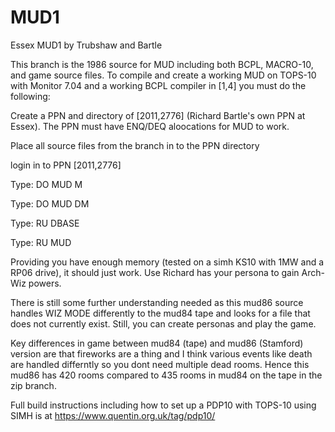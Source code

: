 # MUD1
Essex MUD1 by Trubshaw and Bartle

This branch is the 1986 source for MUD including both BCPL, MACRO-10, and game source files. To compile and create a working MUD
on TOPS-10 with Monitor 7.04 and a working BCPL compiler in [1,4] you must do the following:

Create a PPN and directory of [2011,2776] (Richard Bartle's own PPN at Essex). The PPN must have ENQ/DEQ aloocations for MUD to work.

Place all source files from the branch in to the PPN directory

login in to PPN [2011,2776]

Type: DO MUD M

Type: DO MUD DM

Type: RU DBASE

Type: RU MUD

Providing you have enough memory (tested on a simh KS10 with 1MW and a RP06 drive), it should just work. Use Richard has your
persona to gain Arch-Wiz powers.

There is still some further understanding needed as this mud86 source handles WIZ MODE differently to the mud84 tape and looks for
a file that does not currently exist. Still, you can create personas and play the game.

Key differences in game between mud84 (tape) and mud86 (Stamford) version are that fireworks are a thing and I think various events like
death are handled differntly so you dont need multiple dead rooms. Hence this mud86 has 420 rooms compared to 435 rooms in mud84 on
the tape in the zip branch.

Full build instructions including how to set up a PDP10 with TOPS-10 using SIMH is at https://www.quentin.org.uk/tag/pdp10/
